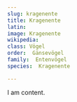 ```yaml
---
slug: kragenente
title: Kragenente
latin:
image: Kragenente
wikipedia: 
class: Vögel
order:  Gänsevögel
family:  Entenvögel 
species:  Kragenente

---
```


I am content.
